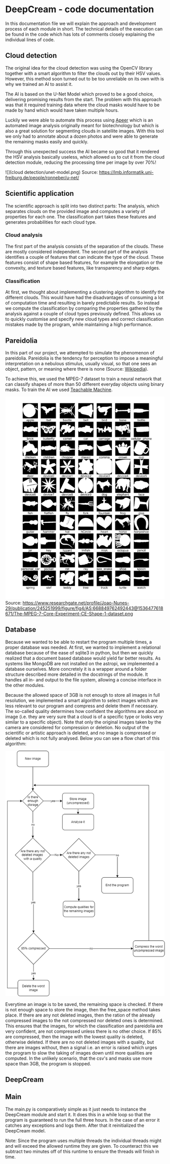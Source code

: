 # DeepCream - code documentation

In this documentation file we will explain the approach and development process
of each module in short. The technical details of the execution can be found in
the code which has lots of comments closely explaining the individual lines of
code.

## Cloud detection

The original idea for the cloud detection was using the OpenCV library together
with a smart algorithm to filter the clouds out by their HSV values. However,
this method soon turned out to be too unreliable on its own with is why we
trained an AI to assist it.

The AI is based on the U-Net Model which proved to be a good choice, delivering
promising results from the start. The problem with this approach was that it
required training data where the cloud masks would have to be made by hand
which would have taken multiple hours.

Luckily we were able to automate this process
using [Apeer](https://www.apeer.com/home/) which is an automated image analysis
originally meant for biotechnology but which is also a great solution for
segmenting clouds in satellite images. With this tool we only had to annotate
about a dozen photos and were able to generate the remaining masks easily and
quickly.

Through this unexpected success the AI became so good that it rendered the HSV
analysis basically useless, which allowed us to cut it from the cloud detection
module, reducing the processing time per image by over 70%!

![](cloud detection/unet-model.png)
Source: https://lmb.informatik.uni-freiburg.de/people/ronneber/u-net/

## Scientific application

The scientific approach is split into two distinct parts: The analysis, which
separates clouds on the provided image and computes a variety of properties for
each one. The classification part takes these features and generates
probabilities for each cloud type.

### Cloud analysis

The first part of the analysis consists of the separation of the clouds. These
are mostly considered independent. The second part of the analysis identifies a
couple of features that can indicate the type of the cloud. These features
consist of shape based features, for example the elongation or the convexity,
and texture based features, like transparency and sharp edges.

### Classification

At first, we thought about implementing a clustering algorithm to identify the
different clouds. This would have had the disadvantages of consuming a lot of
computation time and resulting in barely predictable results. So instead we
compute the classification by comparing the properties gathered by the analysis
against a couple of cloud types previously defined. This allows us to quickly
customise and specify new cloud types and correct classification mistakes made
by the program, while maintaining a high performance.

## Pareidolia

In this part of our project, we attempted to simulate the phenomenon of
pareidolia. Pareidolia is the tendency for perception to impose a meaningful
interpretation on a nebulous stimulus, usually visual, so that one sees an
object, pattern, or meaning where there is none
(Source: [Wikipedia](https://en.wikipedia.org/wiki/Pareidolia)).

To achieve this, we used the MPEG-7 dataset to train a neural network that can
classify shapes of more than 50 different everyday objects using binary masks.
To train the AI we
used [Teachable Machine](https://teachablemachine.withgoogle.com/).

![](pareidolia/MPEG-7_01_overview.png)
Source: https://www.researchgate.net/profile/Joao-Nunes-29/publication/245251999/figure/fig4/AS:668849762492443@1536477618671/The-MPEG-7-Core-Experiment-CE-Shape-1-dataset.png

## Database

Because we wanted to be able to restart the program multiple times, a proper
database was needed. At first, we wanted to implement a relational database
because of the ease of sqlite3 in python, but then we quickly realized that a
document based database would yield far better results. As systems like MongoDB
are not installed on the astropi, we implemented a database ourselves. More
concretely it is a wrapper around a folder structure described more detailed in
the docstrings of the module. It handles all in- and output to the file system,
allowing a concise interface in the other modules.

Because the allowed space of 3GB is not enough to store all images in full
resolution, we implemented a smart algorithm to select images which are less
relevant to our program and compress and delete them if necessary. The
so-called quality determines how confident the algorithms are about an image
(i.e. they are very sure that a cloud is of a specific type or looks very
similar to a specific object). Note that only the original images taken by the
camera are considered for compression or deletion. No output of the scientific
or artistic approach is deleted, and no image is compressed or deleted which is
not fully analysed. Below you can see a flow chart of this algorithm:

![](storage_management/storage_management_algorithm.png)

Everytime an image is to be saved, the remaining space is checked. If there is
not enough space to store the image, then the free_space method takes place. If
there are any not deleted images, then the ration of the already compressed
images to the not compressed nor deleted ones is determined. This ensures that
the images, for which the classification and pareidolia are very confident, are
not compressed unless there is no other choice. If 85% are compressed, then the
image with the lowest quality is deleted, otherwise deleted. If there are no
not deleted images with a quality, but there are images without, then a signal
i.e. an error is raised which urges the program to slow the taking of images
down until more qualities are computed. In the unlikely scenario, that the
csv's and masks use more space than 3GB, the program is stopped.

## DeepCream

## Main

The main.py is comparatively simple as it just needs to instance the DeepCream
module and start it. It does this in a while loop so that the program is
guaranteed to run the full three hours. In the case of an error it catches any
exceptions and logs them. After that it reinitialized the DeepCream model.

Note: Since the program uses multiple threads the individual threads might and
will exceed the allowed runtime they are given. To counteract this we subtract
two minutes off of this runtime to ensure the threads will finish in time.